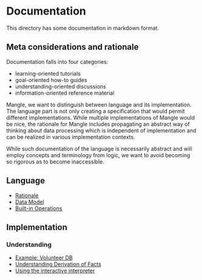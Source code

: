 # Documentation

This directory has some documentation in markdown format.

## Meta considerations and rationale

Documentation falls into four categories:

- learning-oriented tutorials
- goal-oriented how-to guides
- understanding-oriented discussions
- information-oriented reference material

Mangle, we want to distinguish between language and its implementation.
The language part is not only creating a specification that would permit
different implementations. While multiple implementations of Mangle would be
nice, the rationale for Mangle includes propagating an abstract way of thinking
about data processing which is independent of implementation and can be
realized in various implementation contexts.

While such documentation of the language is necessarily abstract and will
employ concepts and terminology from logic, we want to avoid becoming so
rigorous as to become inaccessible.

## Language

- [Rationale](rationale.md)
- [Data Model](spec_datamodel.md)
- [Built-in Operations](spec_builtin_operations.md)

## Implementation

### Understanding

- [Example: Volunteer DB](example_volunteer_db.md)
- [Understanding Derivation of Facts](explanation_derived_facts.md)
- [Using the interactive interpreter](using_the_interpreter.md)
